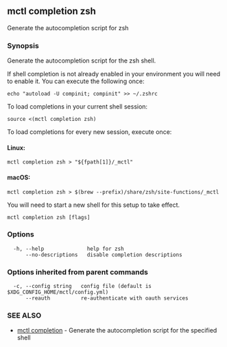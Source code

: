[Auto generated by spf13/cobra]: <>

## mctl completion zsh

Generate the autocompletion script for zsh

### Synopsis

Generate the autocompletion script for the zsh shell.

If shell completion is not already enabled in your environment you will need
to enable it.  You can execute the following once:

	echo "autoload -U compinit; compinit" >> ~/.zshrc

To load completions in your current shell session:

	source <(mctl completion zsh)

To load completions for every new session, execute once:

#### Linux:

	mctl completion zsh > "${fpath[1]}/_mctl"

#### macOS:

	mctl completion zsh > $(brew --prefix)/share/zsh/site-functions/_mctl

You will need to start a new shell for this setup to take effect.


```
mctl completion zsh [flags]
```

### Options

```
  -h, --help              help for zsh
      --no-descriptions   disable completion descriptions
```

### Options inherited from parent commands

```
  -c, --config string   config file (default is $XDG_CONFIG_HOME/mctl/config.yml)
      --reauth          re-authenticate with oauth services
```

### SEE ALSO

* [mctl completion](mctl_completion.md)	 - Generate the autocompletion script for the specified shell

